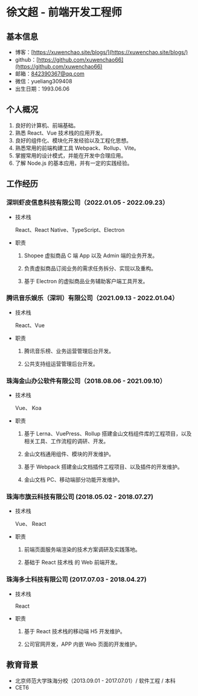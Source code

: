 # 徐文超 - 前端开发工程师

## 基本信息

- 博客：[https://xuwenchao.site/blogs/](https://xuwenchao.site/blogs/)
- github：[https://github.com/xuwenchao66](https://github.com/xuwenchao66)
- 邮箱：842390367@qq.com
- 微信：yueliang309408
- 出生日期：1993.06.06

## 个人概况

1. 良好的计算机、前端基础。
2. 熟悉 React、Vue 技术栈的应用开发。
3. 良好的组件化、模块化开发经验以及工程化思想。
4. 熟悉常用的前端构建工具 Webpack、Rollup、Vite。
5. 掌握常用的设计模式，并能在开发中合理应用。
6. 了解 Node.js 的基本应用，并有一定的实践经验。

## 工作经历

### 深圳虾皮信息科技有限公司（2022.01.05 - 2022.09.23）

- 技术栈

  React、React Native、TypeScript、Electron

- 职责

  1. Shopee 虚拟商品 C 端 App 以及 Admin 端的业务开发。

  2. 负责虚拟商品订阅业务的需求任务拆分、实现以及重构。

  3. 基于 Electron 的虚拟商品业务辅助客户端工具开发。

### 腾讯音乐娱乐（深圳）有限公司（2021.09.13 - 2022.01.04）

- 技术栈

  React、Vue

- 职责

  1. 腾讯音乐榜、业务运营管理后台开发。

  2. 公共支持组运营管理后台开发。

### 珠海金山办公软件有限公司（2018.08.06 - 2021.09.10）

- 技术栈

  Vue、 Koa

- 职责

  1. 基于 Lerna、VuePress、Rollup 搭建金山文档组件库的工程项目，以及相关工具、工作流程的调研、开发。

  2. 金山文档通用组件、模块的开发维护。

  3. 基于 Webpack 搭建金山文档插件工程项目、以及插件的开发维护。

  4. 金山文档 PC、移动端部分功能开发维护。

### 珠海市旗云科技有限公司 (2018.05.02 - 2018.07.27)

- 技术栈

  Vue、 React

- 职责

  1. 前端页面服务端渲染的技术方案调研及实践落地。

  2. 基础于 React 技术栈 的 Web 前端开发。

### 珠海多士科技有限公司 (2017.07.03 - 2018.04.27)

- 技术栈

  React

- 职责

  1. 基于 React 技术栈的移动端 H5 开发维护。

  2. 公司官网开发，APP 内嵌 Web 页面的开发维护。

## 教育背景

- 北京师范大学珠海分校（2013.09.01 - 2017.07.01）/ 软件工程 / 本科
- CET6

